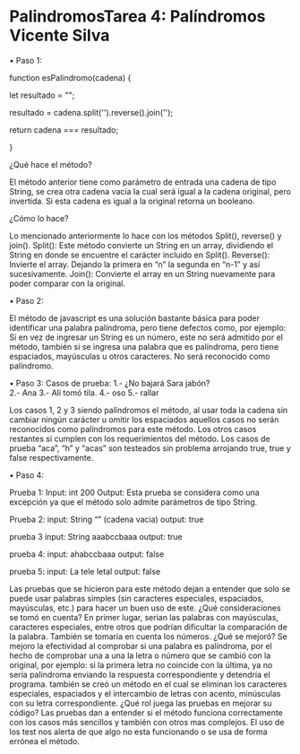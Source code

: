 # PalindromosTarea 4: Palíndromos      Vicente Silva 

•	Paso 1:   

function esPalindromo(cadena) {

let resultado = "";

resultado = cadena.split('').reverse().join('');

return cadena === resultado;

}

¿Qué hace el método?

El método anterior tiene como parámetro de entrada una cadena de tipo String, se crea otra cadena vacía la cual será igual a la cadena original, pero invertida. Si esta cadena es igual a la original retorna un booleano.

¿Cómo lo hace?

Lo mencionado anteriormente lo hace con los métodos Split(), reverse() y join().
Split(): Este método convierte un String en un array, dividiendo el String en donde se encuentre el carácter incluido en Split().
Reverse(): Invierte el array. Dejando la primera en “n” la segunda en “n-1” y así sucesivamente.
Join(): Convierte el array en un String nuevamente para poder comparar con la original.

•	Paso 2: 

El método de javascript es una solución bastante básica para poder identificar una palabra palíndroma, pero tiene defectos como, por ejemplo: Si en vez de ingresar un String es un número, este no será admitido por el método, también si se ingresa una palabra que es palíndroma, pero tiene espaciados, mayúsculas u otros caracteres. No será reconocido como palíndromo.

•	Paso 3: 
Casos de prueba:
1.- ¿No bajará Sara jabón?  
2.- Ana
3.- Alí tomó tila.
4.- oso
5.- rallar

Los casos 1, 2 y 3 siendo palíndromos el método, al usar toda la cadena sin cambiar ningún carácter u omitir los espaciados aquellos casos no serán reconocidos como palíndromos para este método. Los otros casos restantes si cumplen con los requerimientos del método.
Los casos de prueba “aca”, “h” y “acas” son testeados sin problema arrojando true, true y false respectivamente.

•	Paso 4:

Prueba 1:
Input: int 200
Output: Esta prueba se considera como una excepción ya que el método solo admite parámetros de tipo String.



Prueba 2: 
input: String “” (cadena vacia)
output: true

prueba 3
input: String aaabccbaaa
output: true

prueba 4:
input: ahabccbaaa
output: false

prueba 5:
input: La tele letal
output: false

Las pruebas que se hicieron para este método dejan a entender que solo se puede usar palabras simples (sin caracteres especiales, espaciados, mayúsculas, etc.) para hacer un buen uso de este.
¿Qué consideraciones se tomó en cuenta?
En primer lugar, serian las palabras con mayúsculas, caracteres especiales, entre otros que podrían dificultar la comparación de la palabra. También se tomaría en cuenta los números.
¿Qué se mejoró?
Se mejoro la efectividad al comprobar si una palabra es palíndroma, por el hecho de comprobar una a una la letra o número que se cambió con la original, por ejemplo: si la primera letra no coincide con la última, ya no sería palíndroma enviando la respuesta correspondiente y detendría el programa. también se creó un método en el cual se eliminan los caracteres especiales, espaciados y el intercambio de letras con acento, minúsculas con su letra correspondiente.
¿Qué rol juega las pruebas en mejorar su código?
Las pruebas dan a entender si el método funciona correctamente con los casos más sencillos y también con otros mas complejos. El uso de los test nos alerta de que algo no esta funcionando o se usa de forma errónea el método. 




 



